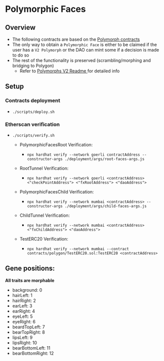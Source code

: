# Polymorphic Faces

## Overview

- The following contracts are based on the [Polymorph contracts](https://github.com/UniverseXYZ/Polymorph-Contracts)
- The only way to obtain a `Polymorphic Face` is either to be claimed if the user has a `V2 Polymorph` or the DAO can mint some if a decision is made to do so
- The rest of the functionality is preserved (scrambling/morphing and bridging to Polygon)
  - Refer to [Polymorphs V2 Readme ](https://github.com/UniverseXYZ/Polymorph-Contracts/blob/polymorph-v2-polygon-bridge/README.md) for detailed info
## Setup
### Contracts deployment
- `./scripts/deploy.sh`

### Etherscan verification

- `./scripts/verify.sh`

  - PolymorphicFacesRoot Verification:
    - `npx hardhat verify --network goerli contractAddress --constructor-args ./deployment/args/root-faces-args.js`

  - RootTunnel Verification:
    - `npx hardhat verify --network goerli <contractAddress> <"checkPointAddress"> <"fxRootAddress"> <"daoAddress">`

  - PolymorphicFacesChild  Verification:
    - `npx hardhat verify --network mumbai <contractAddress> --constructor-args ./deployment/args/child-faces-args.js`
     
  - ChildTunnel Verification:
    - `npx hardhat verify --network mumbai <contractAddress> <"fxChildAddress"> <"daoAddress">`

  - TestERC20 Verification:
    - `npx hardhat verify --network mumbai --contract contracts/polygon/TestERC20.sol:TestERC20 <contractAddress>`

## Gene positions:
**All traits are morphable**
- background: 0
- hairLeft: 1
- hairRight: 2
- earLeft: 3
- earRight: 4
- eyeLeft: 5
- eyeRight: 6
- beardTopLeft: 7
- bearTopRight: 8
- lipsLeft: 9
- lipsRight: 10
- bearBottomLeft: 11
- bearBottomRight: 12